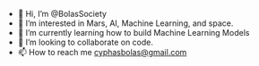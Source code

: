 - 👋 Hi, I’m @BolasSociety
- 👀 I’m interested in Mars, AI, Machine Learning, and space.
- 🌱 I’m currently learning how to build Machine Learning Models
- 💞️ I’m looking to collaborate on code.
- 📫 How to reach me cyphasbolas@gmail.com

<!---
BolasSociety/BolasSociety is a ✨ special ✨ repository because its `README.md` (this file) appears on your GitHub profile.
You can click the Preview link to take a look at your changes.
--->
